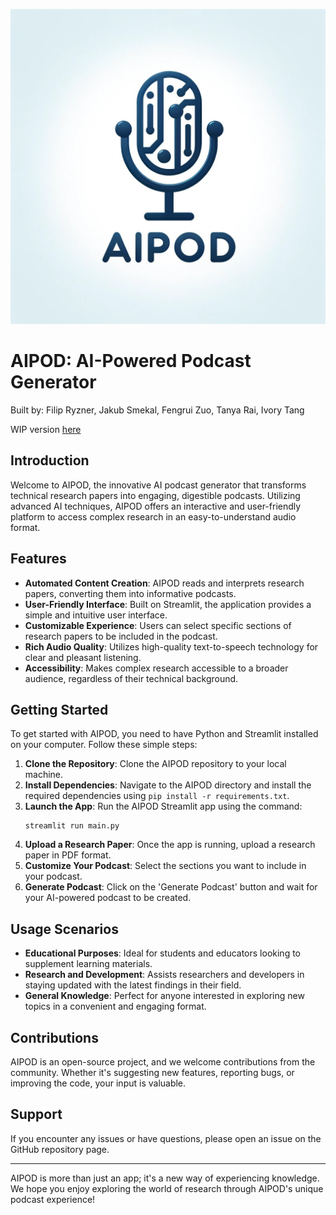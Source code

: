 ![](logo.jpeg)
# AIPOD: AI-Powered Podcast Generator

Built by: Filip Ryzner, Jakub Smekal, Fengrui Zuo, Tanya Rai, Ivory Tang

WIP version [here](https://github.com/ryznefil/MoaR_AGI/tree/main)

## Introduction
Welcome to AIPOD, the innovative AI podcast generator that transforms technical research papers into engaging, digestible podcasts. Utilizing advanced AI techniques, AIPOD offers an interactive and user-friendly platform to access complex research in an easy-to-understand audio format.

## Features
- **Automated Content Creation**: AIPOD reads and interprets research papers, converting them into informative podcasts.
- **User-Friendly Interface**: Built on Streamlit, the application provides a simple and intuitive user interface.
- **Customizable Experience**: Users can select specific sections of research papers to be included in the podcast.
- **Rich Audio Quality**: Utilizes high-quality text-to-speech technology for clear and pleasant listening.
- **Accessibility**: Makes complex research accessible to a broader audience, regardless of their technical background.

## Getting Started
To get started with AIPOD, you need to have Python and Streamlit installed on your computer. Follow these simple steps:

1. **Clone the Repository**: Clone the AIPOD repository to your local machine.
2. **Install Dependencies**: Navigate to the AIPOD directory and install the required dependencies using `pip install -r requirements.txt`.
3. **Launch the App**: Run the AIPOD Streamlit app using the command:
   ```
   streamlit run main.py
   ```
4. **Upload a Research Paper**: Once the app is running, upload a research paper in PDF format.
5. **Customize Your Podcast**: Select the sections you want to include in your podcast.
6. **Generate Podcast**: Click on the 'Generate Podcast' button and wait for your AI-powered podcast to be created.

## Usage Scenarios
- **Educational Purposes**: Ideal for students and educators looking to supplement learning materials.
- **Research and Development**: Assists researchers and developers in staying updated with the latest findings in their field.
- **General Knowledge**: Perfect for anyone interested in exploring new topics in a convenient and engaging format.

## Contributions
AIPOD is an open-source project, and we welcome contributions from the community. Whether it's suggesting new features, reporting bugs, or improving the code, your input is valuable.

## Support
If you encounter any issues or have questions, please open an issue on the GitHub repository page.

---

AIPOD is more than just an app; it's a new way of experiencing knowledge. We hope you enjoy exploring the world of research through AIPOD's unique podcast experience!
